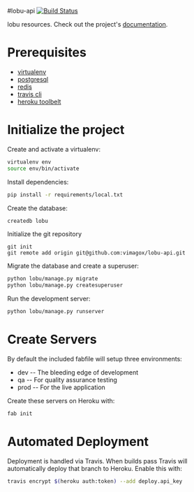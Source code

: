 #lobu-api
[![Build Status](https://travis-ci.org/vimagox/lobu-api.svg?branch=master)](https://travis-ci.org/vimagox/lobu-api)

lobu resources. Check out the project's [documentation](http://vimagox.github.io/lobu-api/).

# Prerequisites
- [virtualenv](https://virtualenv.pypa.io/en/latest/)
- [postgresql](http://www.postgresql.org/)
- [redis](http://redis.io/)
- [travis cli](http://blog.travis-ci.com/2013-01-14-new-client/)
- [heroku toolbelt](https://toolbelt.heroku.com/)

# Initialize the project
Create and activate a virtualenv:

```bash
virtualenv env
source env/bin/activate
```
Install dependencies:

```bash
pip install -r requirements/local.txt
```
Create the database:

```bash
createdb lobu
```
Initialize the git repository

```
git init
git remote add origin git@github.com:vimagox/lobu-api.git
```

Migrate the database and create a superuser:
```bash
python lobu/manage.py migrate
python lobu/manage.py createsuperuser
```

Run the development server:
```bash
python lobu/manage.py runserver
```

# Create Servers
By default the included fabfile will setup three environments:

- dev -- The bleeding edge of development
- qa -- For quality assurance testing
- prod -- For the live application

Create these servers on Heroku with:

```bash
fab init
```

# Automated Deployment
Deployment is handled via Travis. When builds pass Travis will automatically deploy that branch to Heroku. Enable this with:
```bash
travis encrypt $(heroku auth:token) --add deploy.api_key
```
